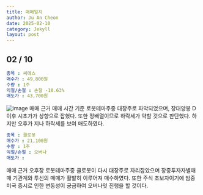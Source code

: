 ```yaml
---
title: 매매일지
author: Ju An Cheon
date: 2025-02-10
category: Jekyll
layout: post
---
```

## 02 / 10

```yaml
종목 : 씨에스
매수가 : 49,800원
수량 : 1주
익절/손절 : 손절 -10.63%
매도가 : 43,700원
```
![image](https://github.com/user-attachments/assets/58db99c5-9e6b-4377-bb96-245d0382d559)
매매 근거
매매 시간 기준 로봇테마주중 대장주로 파악되었으며, 장대양봉 D 이후 시초가가 상향으로 잡혔다.
또한 정배열이므로 하락세가 약할 것으로 판단했다. 하지만 오후가 지나 하락세를 보여 매도하였다.

```yaml
종목 : 클로봇
매수가 : 21,100원
수량 : 1주
익절/손절 : 오버나
매도가 : 
```
매매 근거
오후장 로봇테마주중 클로봇이 다시 대장주로 자리잡았으며 장중투자자별매매 기관계와 투신의 매매가
활발히 이루어져 매수하였다. 또한 주식 초보자이기에 밤중 미국 증시로 인한 변동성이 궁금하여 
오버나잇 진행을 할 것이다.
